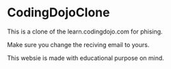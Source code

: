 # CodingDojoClone


This is a clone of the learn.codingdojo.com for phising.

Make sure you change the reciving email to yours.

This websie is made with educational purpose on mind.
